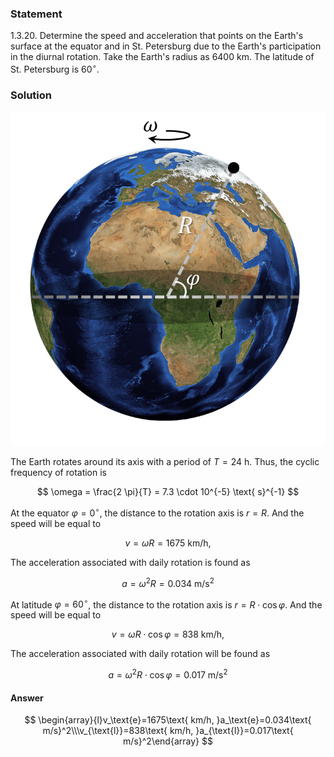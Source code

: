 ###  Statement

$1.3.20.$ Determine the speed and acceleration that points on the Earth's surface at the equator and in St. Petersburg due to the Earth's participation in the diurnal rotation. Take the Earth's radius as $6400\text{ km}$. The latitude of St. Petersburg is $60^\circ$.

### Solution

![|746x792, 42%](../../img/1.3.20/drawing.png)

The Earth rotates around its axis with a period of $T = 24\text{ h}$. Thus, the cyclic frequency of rotation is

$$
\omega = \frac{2 \pi}{T} = 7.3 \cdot 10^{-5} \text{ s}^{-1}
$$

At the equator $\varphi = 0^{\circ}$, the distance to the rotation axis is $r =R$. And the speed will be equal to

$$
v = \omega R=1675\text{ km/h, }
$$

The acceleration associated with daily rotation is found as

$$
a = \omega^2 R=0.034\text{ m/s}^2
$$

At latitude $\varphi = 60^{\circ}$, the distance to the rotation axis is $r =R\cdot \cos\varphi$. And the speed will be equal to

$$
v = \omega R\cdot \cos\varphi=838\text{ km/h, }
$$

The acceleration associated with daily rotation will be found as

$$
a = \omega^2 R\cdot \cos\varphi=0.017\text{ m/s}^2
$$

#### Answer

$$
\begin{array}{l}v_\text{e}=1675\text{ km/h, }a_\text{e}=0.034\text{ m/s}^2\\\v_{\text{l}}=838\text{ km/h, }a_{\text{l}}=0.017\text{ m/s}^2\end{array}
$$